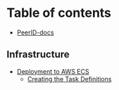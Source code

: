 # Table of contents

* [PeerID-docs](README.md)

## Infrastructure

* [Deployment to AWS ECS](infrastructure/deployment-to-aws-ecs/README.md)
  * [Creating the Task Definitions](infrastructure/deployment-to-aws-ecs/untitled.md)


